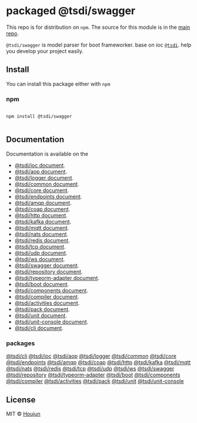 # packaged @tsdi/swagger

This repo is for distribution on `npm`. The source for this module is in the
[main repo](https://github.com/zhouhoujun/type-mvc).

`@tsdi/swagger` is model parser for boot frameworker. base on ioc [`@tsdi`](https://www.npmjs.com/package/@tsdi/core). help you develop your project easily.



## Install

You can install this package either with `npm`

### npm

```shell

npm install @tsdi/swagger


```

## Documentation
Documentation is available on the
* [@tsdi/ioc document](https://github.com/zhouhoujun/tsioc/tree/master/packages/ioc).
* [@tsdi/aop document](https://github.com/zhouhoujun/tsioc/tree/master/packages/aop).
* [@tsdi/logger document](https://github.com/zhouhoujun/tsioc/tree/master/packages/logger).
* [@tsdi/common document](https://github.com/zhouhoujun/tsioc/tree/master/packages/common).
* [@tsdi/core document](https://github.com/zhouhoujun/tsioc/tree/master/packages/core).
* [@tsdi/endpoints document](https://github.com/zhouhoujun/tsioc/tree/master/packages/transport).
* [@tsdi/amqp document](https://github.com/zhouhoujun/tsioc/tree/master/packages/amqp).
* [@tsdi/coap document](https://github.com/zhouhoujun/tsioc/tree/master/packages/coap).
* [@tsdi/http document](https://github.com/zhouhoujun/tsioc/tree/master/packages/http).
* [@tsdi/kafka document](https://github.com/zhouhoujun/tsioc/tree/master/packages/kafka).
* [@tsdi/mqtt document](https://github.com/zhouhoujun/tsioc/tree/master/packages/mqtt).
* [@tsdi/nats document](https://github.com/zhouhoujun/tsioc/tree/master/packages/nats).
* [@tsdi/redis document](https://github.com/zhouhoujun/tsioc/tree/master/packages/redis).
* [@tsdi/tcp document](https://github.com/zhouhoujun/tsioc/tree/master/packages/tcp).
* [@tsdi/udp document](https://github.com/zhouhoujun/tsioc/tree/master/packages/udp).
* [@tsdi/ws document](https://github.com/zhouhoujun/tsioc/tree/master/packages/ws).
* [@tsdi/swagger document](https://github.com/zhouhoujun/tsioc/tree/master/packages/swagger).
* [@tsdi/repository document](https://github.com/zhouhoujun/tsioc/tree/master/packages/repository).
* [@tsdi/typeorm-adapter document](https://github.com/zhouhoujun/tsioc/tree/master/packages/typeorm-adapter).
* [@tsdi/boot document](https://github.com/zhouhoujun/tsioc/tree/master/packages/boot).
* [@tsdi/components document](https://github.com/zhouhoujun/tsioc/tree/master/packages/components).
* [@tsdi/compiler document](https://github.com/zhouhoujun/tsioc/tree/master/packages/compiler).
* [@tsdi/activities document](https://github.com/zhouhoujun/tsioc/tree/master/packages/activities).
* [@tsdi/pack document](https://github.com/zhouhoujun/tsioc/tree/master/packages/pack).
* [@tsdi/unit document](https://github.com/zhouhoujun/tsioc/tree/master/packages/unit).
* [@tsdi/unit-console document](https://github.com/zhouhoujun/tsioc/tree/master/packages/unit-console).
* [@tsdi/cli document](https://github.com/zhouhoujun/tsioc/tree/master/packages/cli).



### packages
[@tsdi/cli](https://www.npmjs.com/package/@tsdi/cli)
[@tsdi/ioc](https://www.npmjs.com/package/@tsdi/ioc)
[@tsdi/aop](https://www.npmjs.com/package/@tsdi/aop)
[@tsdi/logger](https://www.npmjs.com/package/@tsdi/logger)
[@tsdi/common](https://www.npmjs.com/package/@tsdi/common)
[@tsdi/core](https://www.npmjs.com/package/@tsdi/core)
[@tsdi/endpoints](https://www.npmjs.com/package/@tsdi/endpoints)
[@tsdi/amqp](https://www.npmjs.com/package/@tsdi/amqp)
[@tsdi/coap](https://www.npmjs.com/package/@tsdi/coap)
[@tsdi/http](https://www.npmjs.com/package/@tsdi/http)
[@tsdi/kafka](https://www.npmjs.com/package/@tsdi/kafka)
[@tsdi/mqtt](https://www.npmjs.com/package/@tsdi/mqtt)
[@tsdi/nats](https://www.npmjs.com/package/@tsdi/nats)
[@tsdi/redis](https://www.npmjs.com/package/@tsdi/redis)
[@tsdi/tcp](https://www.npmjs.com/package/@tsdi/tcp)
[@tsdi/udp](https://www.npmjs.com/package/@tsdi/udp)
[@tsdi/ws](https://www.npmjs.com/package/@tsdi/ws)
[@tsdi/swagger](https://www.npmjs.com/package/@tsdi/swagger)
[@tsdi/repository](https://www.npmjs.com/package/@tsdi/repository)
[@tsdi/typeorm-adapter](https://www.npmjs.com/package/@tsdi/typeorm-adapter)
[@tsdi/boot](https://www.npmjs.com/package/@tsdi/boot)
[@tsdi/components](https://www.npmjs.com/package/@tsdi/components)
[@tsdi/compiler](https://www.npmjs.com/package/@tsdi/compiler)
[@tsdi/activities](https://www.npmjs.com/package/@tsdi/activities)
[@tsdi/pack](https://www.npmjs.com/package/@tsdi/pack)
[@tsdi/unit](https://www.npmjs.com/package/@tsdi/unit)
[@tsdi/unit-console](https://www.npmjs.com/package/@tsdi/unit-console)

## License

MIT © [Houjun](https://github.com/zhouhoujun/)
